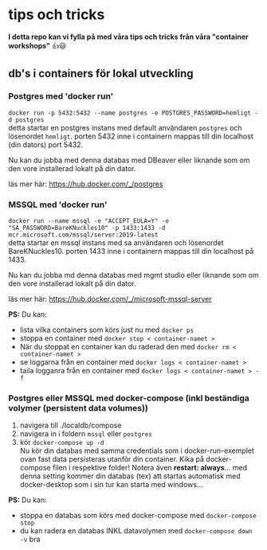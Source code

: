 # tips och tricks

**I detta repo kan vi fylla på med våra tips och tricks från våra "container workshops"**  👍😃

## db's i containers för lokal utveckling

### Postgres med 'docker run'
```docker run -p 5432:5432 --name postgres -e POSTGRES_PASSWORD=hemligt -d postgres```   
detta startar en postgres instans med default användaren ``postgres`` och lösenordet ``hemligt``. 
porten 5432 inne i containern mappas till din localhost (din dators) port 5432.  

Nu kan du jobba med denna databas med DBeaver eller liknande som om den vore installerad lokalt på din dator.

läs mer här: https://hub.docker.com/_/postgres

### MSSQL med 'docker run'
```docker run --name mssql -e "ACCEPT_EULA=Y" -e "SA_PASSWORD=BareKNuckles10" -p 1433:1433 -d mcr.microsoft.com/mssql/server:2019-latest```  
detta startar en mssql instans med sa användaren och lösenordet BareKNuckles10. porten 1433 inne i containern mappas till din localhost på 1433.   

Nu kan du jobba md denna databas med mgmt studio eller liknande som om den vore installerad lokalt på din dator.

läs mer här: https://hub.docker.com/_/microsoft-mssql-server



**PS:** Du kan:

- lista vilka containers som körs just nu med ``docker ps``  
- stoppa en container med ``docker stop < container-namet >``  
- När du stoppat en container kan du raderad den med ``docker rm < container-namet >`` 
- se loggarna från en container med ``docker logs < container-namet >`` 
- taila logganra från en container med ``docker logs < container-namet > -f `` 

### Postgres eller MSSQL med **docker-compose** (inkl beständiga volymer (persistent data volumes))

1. navigera till ./localdb/compose
2. navigera in i foldern ``mssql`` eller ``postgres``
3. kör ```docker-compose up -d```  
Nu kör din databas med samma credentials som i docker-run-exemplet ovan fast data persisteras utanför din container. Kika på docker-compose filen i respektive folder! Notera även **restart: always**... med denna setting kommer din databas (tex) att startas automatisk med docker-desktop som i sin tur kan starta med windows...

**PS:** Du kan:
- stoppa en databas som körs med docker-compose med ``docker-compose stop``   
- du kan radera en databas INKL datavolymen med ``docker-compose down -v`` bra
